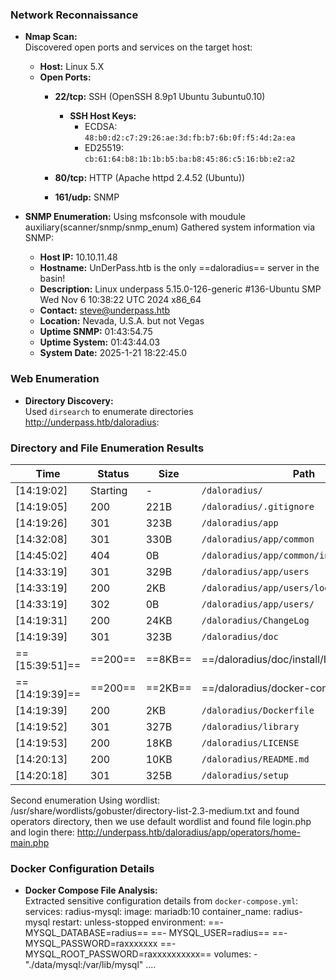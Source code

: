 ### Network Reconnaissance

- **Nmap Scan:**  
    Discovered open ports and services on the target host:
    
    - **Host:** Linux 5.X
    - **Open Ports:**
        - **22/tcp:** SSH (OpenSSH 8.9p1 Ubuntu 3ubuntu0.10)
            
            - **SSH Host Keys:**
                - ECDSA: `48:b0:d2:c7:29:26:ae:3d:fb:b7:6b:0f:f5:4d:2a:ea`
                - ED25519: `cb:61:64:b8:1b:1b:b5:ba:b8:45:86:c5:16:bb:e2:a2`
            
        - **80/tcp:** HTTP (Apache httpd 2.4.52 (Ubuntu))
        - **161/udp:** SNMP
    
- **SNMP Enumeration:**
	Using msfconsole with moudule auxiliary(scanner/snmp/snmp_enum)
	Gathered system information via SNMP:
	- **Host IP:** 10.10.11.48
	- **Hostname:** UnDerPass.htb is the only ==daloradius== server in the basin!
	- **Description:** Linux underpass 5.15.0-126-generic #136-Ubuntu SMP Wed Nov 6 10:38:22 UTC 2024 x86_64
	- **Contact:** [steve@underpass.htb](mailto:steve@underpass.htb)
	- **Location:** Nevada, U.S.A. but not Vegas
	- **Uptime SNMP:** 01:43:54.75
	- **Uptime System:** 01:43:44.03
	- **System Date:** 2025-1-21 18:22:45.0
### Web Enumeration

- **Directory Discovery:**  
    Used `dirsearch` to enumerate directories http://underpass.htb/daloradius:
### Directory and File Enumeration Results

| **Time**       | **Status** | **Size** | **Path**                                   | **Redirect**                                  |
| -------------- | ---------- | -------- | ------------------------------------------ | --------------------------------------------- |
| [14:19:02]     | Starting   | -        | `/daloradius/`                             | -                                             |
| [14:19:05]     | 200        | 221B     | `/daloradius/.gitignore`                   | -                                             |
| [14:19:26]     | 301        | 323B     | `/daloradius/app`                          | `http://underpass.htb/daloradius/app/`        |
| [14:32:08]     | 301        | 330B     | `/daloradius/app/common`                   | `http://underpass.htb/daloradius/app/common/` |
| [14:45:02]     | 404        | 0B       | `/daloradius/app/common/includes/mail.php` | -                                             |
| [14:33:19]     | 301        | 329B     | `/daloradius/app/users`                    | `http://underpass.htb/daloradius/app/users/`  |
| [14:33:19]     | 200        | 2KB      | `/daloradius/app/users/login.php`          | -                                             |
| [14:33:19]     | 302        | 0B       | `/daloradius/app/users/`                   | `home-main.php`                               |
| [14:19:31]     | 200        | 24KB     | `/daloradius/ChangeLog`                    | -                                             |
| [14:19:39]     | 301        | 323B     | `/daloradius/doc`                          | `http://underpass.htb/daloradius/doc/`        |
| ==[15:39:51]== | ==200==    | ==8KB==  | ==/daloradius/doc/install/INSTALL==        | ==-==                                         |
| ==[14:19:39]== | ==200==    | ==2KB==  | ==/daloradius/docker-compose.yml==         | ==-==                                         |
| [14:19:39]     | 200        | 2KB      | `/daloradius/Dockerfile`                   | -                                             |
| [14:19:52]     | 301        | 327B     | `/daloradius/library`                      | `http://underpass.htb/daloradius/library/`    |
| [14:19:53]     | 200        | 18KB     | `/daloradius/LICENSE`                      | -                                             |
| [14:20:13]     | 200        | 10KB     | `/daloradius/README.md`                    | -                                             |
| [14:20:18]     | 301        | 325B     | `/daloradius/setup`                        | `http://underpass.htb/daloradius/setup/`      |
Second enumeration
Using wordlist: /usr/share/wordlists/gobuster/directory-list-2.3-medium.txt and found operators directory, then we use default wordlist and found file login.php and login there: http://underpass.htb/daloradius/app/operators/home-main.php

### Docker Configuration Details

- **Docker Compose File Analysis:**  
    Extracted sensitive configuration details from `docker-compose.yml`:
	services:
  radius-mysql:
    image: mariadb:10
    container_name: radius-mysql
    restart: unless-stopped
    environment:
	    ==- MYSQL_DATABASE=radius==
      ==- MYSQL_USER=radius==
      ==- MYSQL_PASSWORD=raxxxxxxx
      ==- MYSQL_ROOT_PASSWORD=raxxxxxxxxxx==
    volumes:
      - "./data/mysql:/var/lib/mysql"
	<SNIP>
	....
	<SNIP>
  

